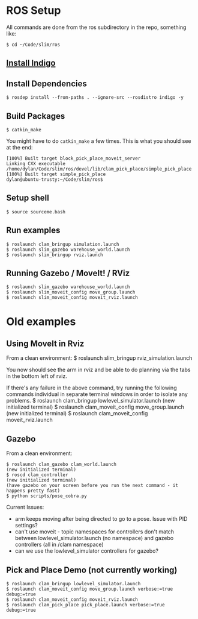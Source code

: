 
# ROS Setup

All commands are done from the ros subdirectory in the repo, something like:

    $ cd ~/Code/slim/ros

## [Install Indigo](http://wiki.ros.org/indigo/Installation/Ubuntu)

## Install Dependencies

    $ rosdep install --from-paths . --ignore-src --rosdistro indigo -y

## Build Packages

    $ catkin_make

You might have to do ```catkin_make``` a few times.  This is what you should see at the end:

    [100%] Built target block_pick_place_moveit_server
    Linking CXX executable /home/dylan/Code/slim/ros/devel/lib/clam_pick_place/simple_pick_place
    [100%] Built target simple_pick_place
    dylan@ubuntu-trusty:~/Code/slim/ros$ 

## Setup shell

    $ source sourceme.bash

## Run examples

    $ roslaunch clam_bringup simulation.launch
    $ roslaunch slim_gazebo warehouse_world.launch
    $ roslaunch slim_bringup rviz.launch

## Running Gazebo / MoveIt! / RViz

    $ roslaunch slim_gazebo warehouse_world.launch
    $ roslaunch slim_moveit_config move_group.launch
    $ roslaunch slim_moveit_config moveit_rviz.launch

# Old examples

## Using MoveIt in Rviz

From a clean environment:
    $ roslaunch slim_bringup rviz_simulation.launch

You now should see the arm in rviz and be able to do planning via the tabs in the bottom left of rviz.

If there's any failure in the above command, try running the following commands individual in separate terminal windows in order to isolate any problems.
    $ roslaunch clam_bringup lowlevel_simulator.launch
    (new initialized terminal)
    $ roslaunch clam_moveit_config move_group.launch
    (new initialized terminal)
    $ roslaunch clam_moveit_config moveit_rviz.launch


## Gazebo

From a clean environment:

    $ roslaunch clam_gazebo clam_world.launch
    (new initialized terminal)
    $ roscd clam_controller
    (new initialized terminal)
    (have gazebo on your screen before you run the next command - it happens pretty fast)
    $ python scripts/pose_cobra.py
    
Current Issues:

* arm keeps moving after being directed to go to a pose.  Issue with PID settings?
* can't use moveit - topic namespaces for controllers don't match between lowlevel_simulator.launch (no namespace) and gazebo controllers (all in /clam namespace)
* can we use the lowlevel_simulator controllers for gazebo?

## Pick and Place Demo (not currently working)

    $ roslaunch clam_bringup lowlevel_simulator.launch
    $ roslaunch clam_moveit_config move_group.launch verbose:=true debug:=true
    $ roslaunch clam_moveit_config moveit_rviz.launch
    $ roslaunch clam_pick_place pick_place.launch verbose:=true debug:=true
